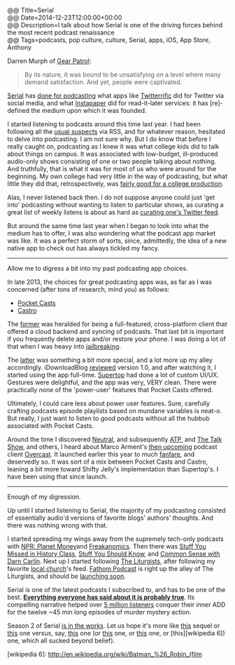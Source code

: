 @@ Title=Serial  
@@ Date=2014-12-23T12:00:00+00:00  
@@ Description=I talk about how Serial is one of the driving forces behind the most recent podcast renaissance  
@@ Tags=podcasts, pop culture, culture, Serial, apps, iOS, App Store, Anthony    

Darren Murph of [Gear Patrol][gearpatrol]:
>By its nature, it was bound to be unsatisfying on a level where many demand satisfaction. And yet, people were captivated.

[Serial][serialpodcast] has [done for podcasting][theverge] what apps like [Twitterrific][twitterrific] did for Twitter via social media, and what [Instapaper][instapaper] did for read-it-later services: it has [re]-defined the medium upon which it was founded. 

I started listening to podcasts around this time last year. I had been following all the [usual suspects][feedbin] via RSS, and for whatever reason, hesitated to delve into podcasting. I am not sure why. But I do know that before I really caught on, podcasting as I knew it was what college kids did to talk about things on campus. It was associated with low-budget, ill-produced audio-only shows consisting of one or two people talking about nothing. And truthfully, that is what it was for most of us who were around for the beginning. My own college had very little in the way of podcasting, but what little they did that, retrospectively, was [fairly good for a college production][apple].

Alas, I never listened back then. I do not suppose anyone could just 'get into' podcasting without wanting to listen to particular shows, as curating a great list of weekly listens is about as hard as [curating one's Twitter feed](@@SiteRoot@@/2014/2/3/how-to-clean-up-your-twitter-feed). 

But around the same time last year when I began to look into what the medium has to offer, I was also wondering what the podcast app market was like. It was a perfect storm of sorts, since, admittedly, the idea of a new native app to check out has always tickled my fancy. 

<hr class="small">

Allow me to digress a bit into my past podcasting app choices.

In late 2013, the choices for great podcasting apps was, as far as I was concerned (after tons of research, mind you) as follows:

* [Pocket Casts][apple 2]
* [Castro][apple 3]

The [former][shiftyjelly] was heralded for being a full-featured, cross-platform client that offered a cloud backend and syncing of podcasts. That last bit is important if you frequently delete apps and/or restore your phone. I was doing a lot of that when I was heavy into [jailbreaking][jb]. 

The [latter][castro] was something a bit more special, and a lot more up my alley accordingly. iDownloadBlog [reviewed][idownloadblog] version 1.0, and after watching it, I started using the app full-time. [Supertop][supertop] had done a lot of custom UI/UX. Gestures were delightful, and the app was very, VERY clean. There were practically *none* of the 'power-user' features that Pocket Casts offered.

Ultimately, I could care less about power user features. Sure, carefully crafting podcasts episode playlists based on mundane variables is neat-o. But really, I just want to listen to good podcasts without all the hubbub associated with Pocket Casts. 

Around the time I discovered [Neutral][neutral], and subsequently [ATP][atp], and [The Talk Show][daringfireball], and others, I heard about Marco Arment's [then upcoming][marco] podcast client [Overcast][overcast]. It launched earlier this year to much [fanfare][macstories], and deservedly so. It was sort of a mix between Pocket Casts and Castro, leaning a bit more toward Shifty Jelly's implementation than Supertop's. I have been using that since launch.

<hr class="small">

Enough of my digression.

Up until I started listening to Serial, the majority of my podcasting consisted of essentially audio'd versions of favorite blogs' authors' thoughts. And there was nothing wrong with that. 

I started spreading my wings away from the supremely tech-only podcasts with [NPR: Planet Money][npr]and [Freakanomics][freakonomics]. Then there was [Stuff You Missed in History Class][missedinhistory], [Stuff You Should Know][stuffyoushouldknow], and [Common Sense with Darn Carlin][dancarlin]. Next up I started following [The Liturgists][theliturgists], after following my favorite [local church][apple 4]'s feed. [Fathom Podcast][fathompodcast] is right up the alley of The Liturgists, and should be [launching soon][fathompodcast 2]. 

Serial is one of the latest podcasts I subscribed to, and has to be one of the best. **[Everything everyone has said about it is probably true][theverge 2]**. Its compelling narrative helped over [5 million listeners][theverge 3] conquer their inner ADD for the twelve ~45 min long episodes of murder mystery action. 

Season 2 of Serial [is in the works][serialpodcast 2]. Let us hope it's more like [this][wikipedia] sequel or [this][wikipedia 2] one versus, say, [this][wikipedia 3] one (or [this][wikipedia 4] one, or [this][wikipedia 5] one, or [this][wikipedia 6]) one, which all sucked beyond belief).

[apple]: https://itunes.apple.com/us/podcast/pacific-union-college/id445640925?mt=2
[apple 2]: https://itunes.apple.com/us/app/pocket-casts/id414834813?at=1l3vx9s
[apple 3]: https://itunes.apple.com/us/app/castro-high-fidelity-podcasts/id723142770?at=1l3vx9s
[apple 4]: https://itunes.apple.com/us/podcast/shadow-ministries/id687341706?at=1l3vx9s
[atp]: http://atp.fm/
[castro]: http://castro.fm/
[dancarlin]: http://www.dancarlin.com/
[daringfireball]: http://daringfireball.net/thetalkshow/
[fathompodcast]: http://www.fathompodcast.com/
[fathompodcast 2]: http://www.fathompodcast.com/blog/why-this-podcast-exists12182014
[feedbin]: https://feedbin.com/subscriptions.xml
[freakonomics]: http://freakonomics.com/radio/
[gearpatrol]: http://gearpatrol.com/2014/12/22/serial-putting-longform-radio-back-map/
[idownloadblog]: http://www.idownloadblog.com/2013/12/13/castro-review/
[instapaper]: https://www.instapaper.com/
[jb]: @@SiteRoot@@/2014/2/2/soft-remix-a-winterboard-theme-for-ios-7
[macstories]: http://www.macstories.net/reviews/overcast-review/
[marco]: http://www.marco.org/2013/09/23/overcast-coming-soon
[missedinhistory]: http://www.missedinhistory.com/
[neutral]: http://neutral.fm/
[npr]: http://www.npr.org/blogs/money/127413729/podcast/
[overcast]: http://overcast.fm/
[serialpodcast]: http://serialpodcast.org/
[serialpodcast 2]: http://serialpodcast.org/posts/2014/11/there-will-be-a-season-two-of-serial-thanks-to-everyone-who-donated
[shiftyjelly]: http://www.shiftyjelly.com/android/pocketcasts
[stuffyoushouldknow]: http://www.stuffyoushouldknow.com/
[supertop]: http://supertop.co/
[theliturgists]: http://www.theliturgists.com/podcast
[theverge]: http://www.theverge.com/2014/11/28/7302227/the-future-is-podcasts
[theverge 2]: http://www.theverge.com/tldr/2014/11/7/7172167/why-you-need-to-listen-to-serial-and-what-to-read-once-you-start
[theverge 3]: http://www.theverge.com/2014/11/18/7241715/serial-breaks-itunes-record-for-fastest-podcast-to-reach-5-million
[twitterrific]: http://twitterrific.com/ios
[wikipedia]: http://en.wikipedia.org/wiki/The_Empire_Strikes_Back
[wikipedia 2]: http://en.wikipedia.org/wiki/The_Godfather_Part_II
[wikipedia 3]: http://en.wikipedia.org/wiki/Men_in_Black_II
[wikipedia 4]: http://en.wikipedia.org/wiki/Star_Wars_Episode_I:_The_Phantom_Menace
[wikipedia 5]: http://en.wikipedia.org/wiki/Iron_Man_2
[wikipedia 6]: http://en.wikipedia.org/wiki/Batman_%26_Robin_(film